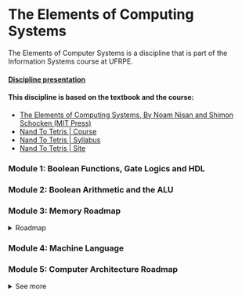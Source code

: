 # The Elements of Computing Systems
The Elements of Computer Systems is a discipline that is part of the Information Systems course at UFRPE.
#### [Discipline presentation](https://docs.google.com/presentation/d/1bL6_fbmJrS6vAhnKO5rTb6ubFUeYspe21E1bq-CPl4M/edit?usp=sharing)

#### This discipline is based on the textbook and the course: 
- [The Elements of Computing Systems, By Noam Nisan and Shimon Schocken (MIT Press)](https://www.amazon.com.br/Elements-Computing-Systems-Building-Principles/dp/0262640686)
- [Nand To Tetris | Course](https://www.coursera.org/learn/build-a-computer)
- [Nand To Tetris | Syllabus](https://drive.google.com/file/d/1EWCOVIcg0-dX0XtL3KwNyra6jzMogXLL/view)
- [Nand To Tetris | Site](https://www.nand2tetris.org/)

<!-- - [HDL API & Gate Design Reference](https://nand2tetris-hdl.github.io/) | very helpful for understand the chips behavior -->

### Module 1: Boolean Functions, Gate Logics and HDL

### Module 2: Boolean Arithmetic and the ALU

### Module 3: Memory Roadmap
<details>
  <summary>Roadmap</summary>

  #### **CONTENT**
  - [X] Sequential Logic
  - [X] Flip Flops
  - [X] Memory Units
  - [X] Random Acces Memory
  - [X] Counters
  
  #### **Project 3 Overview**: a family of sequential chips.
  - [x] Bit (1-bit register)
  - [x] 16-bit register
  - [x] RAM8
  - [x] RAM64
  - [x] RAM4K
  - [x] RAM16K
  - [x] RAM512
  - [x] PC
  
  #### Another memories
  * RAM
  * ROM
  * Cache

  "So, an architect, a computer architect is always faced with a trade off of that we want to put more money into the memory and make it larger and faster. Or, does we want to get a cheaper memory, and maybe put the money more in the processing unit? A usual tradeoff is to have a large, cheap memory, maybe slow also, and a very small, expensive, fast memory." Noam explanation.

  <!-- - Katex - $x = {-b \pm \sqrt{b^2-4ac} \over 2a}$ -->

</details>

### Module 4: Machine Language



### Module 5: Computer Architecture Roadmap

<details>
  <summary>See more</summary>
  
* Unit 5.1: Von Neumann Architecture

* Unit 5.2: The Fetch-Execute Cycle

* Unit 5.3: Central Processing Unit

* Unit 5.4: The Hack Computer

* Unit 5.5: Project 5 Overview
  
- [ ] CPU
- [ ] Memory
- [ ] Connect everything

* Unit 5.6: Perspectives
  
</details>
